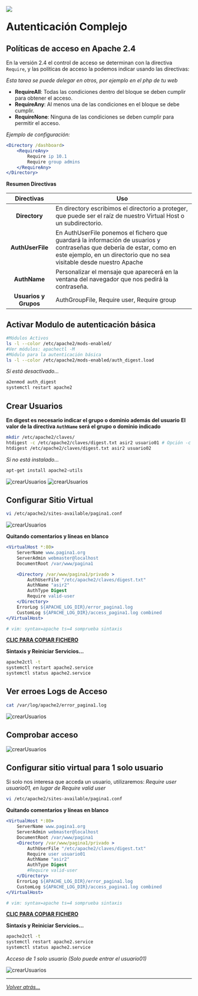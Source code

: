 <img src="/imagenes/MI-LICENCIA88x31.png" style="float: left; margin-right: 10px;" />

# Autenticación Complejo

## Políticas de acceso en Apache 2.4

En la versión 2.4 el control de acceso se determinan con la directiva `Require`, y las políticas de acceso la podemos indicar usando las directivas:

*Esta tarea se puede delegar en otros, por ejemplo en el php de tu web*

- **RequireAll**: Todas las condiciones dentro del bloque se deben cumplir para obtener el acceso.
- **RequireAny**: Al menos una de las condiciones en el bloque se debe cumplir.
- **RequireNone**: Ninguna de las condiciones se deben cumplir para permitir el acceso.

*Ejemplo de configuración:*

```apache
<Directory /dashboard>
    <RequireAny>
        Require ip 10.1
        Require group admins
    </RequireAny>
</Directory>
```

**Resumen Directivas**

| Directivas | Uso |
|:-:|-|
| **Directory** | En directory escribimos el directorio a proteger, que puede ser el raíz de nuestro Virtual Host o un subdirectorio. |
| **AuthUserFile** | En AuthUserFile ponemos el fichero que guardará la información de usuarios y contraseñas que debería de estar, como en este ejemplo, en un directorio que no sea visitable desde nuestro Apache |
| **AuthName** | Personalizar el mensaje que aparecerá en la ventana del navegador que nos pedirá la contraseña. |
| **Usuarios y Grupos** | AuthGroupFile, Require user, Require group |


## Activar Modulo de autenticación básica

```bash
#Módulos Activos
ls -l --color /etc/apache2/mods-enabled/
#Ver módulos: apachectl -M
#Módulo para la autenticación básica
ls -l --color /etc/apache2/mods-enabled/auth_digest.load
```

*Sí está desactivado...*

```bash
a2enmod auth_digest
systemctl restart apache2 
```

##  Crear Usuarios

**En digest es necesario indicar el grupo o dominio además del usuario**
**El valor de la directiva `AuthName` será el grupo o dominio indicado**

```bash
mkdir /etc/apache2/claves/
htdigest -c /etc/apache2/claves/digest.txt asir2 usuario01 # Opción -c SOLO PARA CREAR EL FICHERO 1ª Vez
htdigest /etc/apache2/claves/digest.txt asir2 usuario02
```

*Si no está instalado...*

```bash
apt-get install apache2-utils
```

![crearUsuarios](../../imagenes/apache2/crearUsuariosDigest.png)
![crearUsuarios](../../imagenes/apache2/ficheroDigest.jpg)

## Configurar Sitio Virtual

```bash
vi /etc/apache2/sites-available/pagina1.conf
```

![crearUsuarios](../../imagenes/apache2/configuracionDigest.jpg)

**Quitando comentarios y líneas en blanco**

```apache
<VirtualHost *:80>
	ServerName www.pagina1.org
	ServerAdmin webmaster@localhost
	DocumentRoot /var/www/pagina1

	<Directory /var/www/pagina1/privado >
		AuthUserFile "/etc/apache2/claves/digest.txt"
		AuthName "asir2"
		AuthType Digest
		Require valid-user
	</Directory>
	ErrorLog ${APACHE_LOG_DIR}/error_pagina1.log
	CustomLog ${APACHE_LOG_DIR}/access_pagina1.log combined
</VirtualHost>

# vim: syntax=apache ts=4 somprueba sintaxis
```

[**CLIC PARA COPIAR FICHERO**](./pagina1.conf)

**Sintaxis y Reiniciar Servicios...**

```bash
apache2ctl -t
systemctl restart apache2.service
systemctl status apache2.service
```

## Ver erroes Logs de Acceso

```bash
cat /var/log/apache2/error_pagina1.log
```

![crearUsuarios](../../imagenes/apache2/accesosLOGApache.jpg)


## Comprobar acceso

![crearUsuarios](../../imagenes/apache2/accesosComprobar.gif)

## Configurar sitio virtual para 1 solo usuario

Si solo nos interesa que acceda un usuario, utilizaremos: *Require user usuario01, en lugar de Require valid user*

```bash
vi /etc/apache2/sites-available/pagina1.conf
```

<!-- ![crearUsuarios](../../imagenes/apache2/configSitioVirtualAuten.jpg) -->

**Quitando comentarios y líneas en blanco**

```apache
<VirtualHost *:80>
	ServerName www.pagina1.org
	ServerAdmin webmaster@localhost
	DocumentRoot /var/www/pagina1
	<Directory /var/www/pagina1/privado >
		AuthUserFile "/etc/apache2/claves/digest.txt"
		Require user usuario01
		AuthName "asir2"
		AuthType Digest
		#Require valid-user
	</Directory>
	ErrorLog ${APACHE_LOG_DIR}/error_pagina1.log
	CustomLog ${APACHE_LOG_DIR}/access_pagina1.log combined
</VirtualHost>

# vim: syntax=apache ts=4 somprueba sintaxis
```
[**CLIC PARA COPIAR FICHERO**](./pagina1Solo1usuario.conf)

**Sintaxis y Reiniciar Servicios...**

```bash
apache2ctl -t
systemctl restart apache2.service
systemctl status apache2.service
```

*Acceso de 1 solo usuario (Solo puede entrar el usuario01)*

![crearUsuarios](../../imagenes/apache2/acceso1Usuario.gif)

__________________________
*[Volver atrás...](/README.md)*